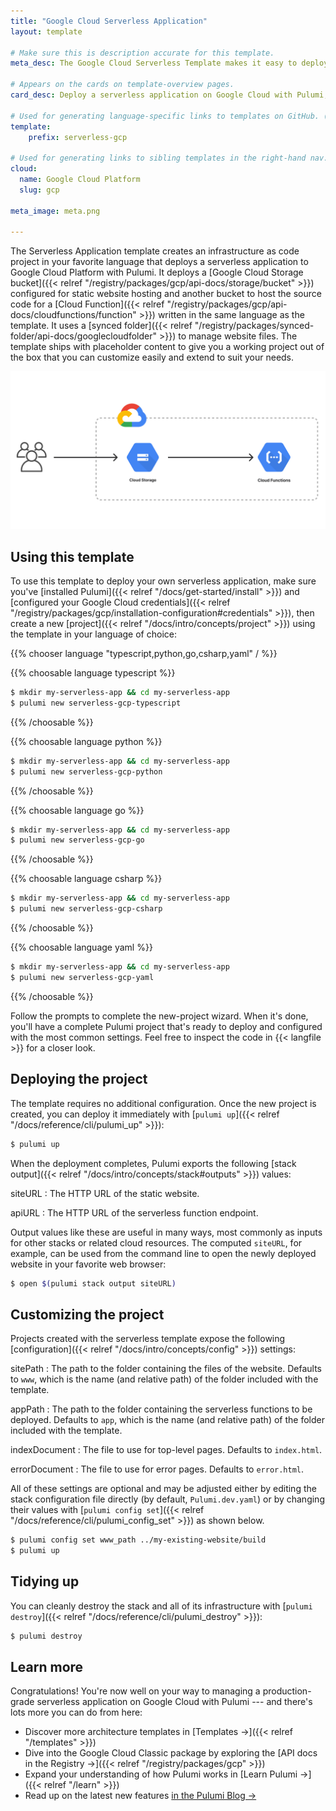 ```yaml
---
title: "Google Cloud Serverless Application"
layout: template

# Make sure this is description accurate for this template.
meta_desc: The Google Cloud Serverless Template makes it easy to deploy a serverless application on GCP with Pulumi, Google Cloud Functions, and Google Cloud Storage.

# Appears on the cards on template-overview pages.
card_desc: Deploy a serverless application on Google Cloud with Pulumi, Google Cloud Functions, and Google Cloud Storage.

# Used for generating language-specific links to templates on GitHub. (Example: `static-website-aws`)
template:
    prefix: serverless-gcp

# Used for generating links to sibling templates in the right-hand nav. Slug is this template's parent directory.
cloud:
  name: Google Cloud Platform
  slug: gcp

meta_image: meta.png

---
```


The Serverless Application template creates an infrastructure as code project in your favorite language that deploys a serverless application to Google Cloud Platform with Pulumi. It deploys a [Google Cloud Storage bucket]({{< relref "/registry/packages/gcp/api-docs/storage/bucket" >}}) configured for static website hosting and another bucket to host the source code for a [Cloud Function]({{< relref "/registry/packages/gcp/api-docs/cloudfunctions/function" >}}) written in the same language as the template. It uses a [synced folder]({{< relref "/registry/packages/synced-folder/api-docs/googlecloudfolder" >}}) to manage website files. The template ships with placeholder content to give you a working project out of the box that you can customize easily and extend to suit your needs.

![An architecture diagram of the Pulumi Google Cloud Serverless Application template](./architecture.png)

## Using this template

To use this template to deploy your own serverless application, make sure you've [installed Pulumi]({{< relref "/docs/get-started/install" >}}) and [configured your Google Cloud credentials]({{< relref "/registry/packages/gcp/installation-configuration#credentials" >}}), then create a new [project]({{< relref "/docs/intro/concepts/project" >}}) using the template in your language of choice:

{{% chooser language "typescript,python,go,csharp,yaml" / %}}

{{% choosable language typescript %}}

```bash
$ mkdir my-serverless-app && cd my-serverless-app
$ pulumi new serverless-gcp-typescript
```

{{% /choosable %}}

{{% choosable language python %}}

```bash
$ mkdir my-serverless-app && cd my-serverless-app
$ pulumi new serverless-gcp-python
```

{{% /choosable %}}

{{% choosable language go %}}

```bash
$ mkdir my-serverless-app && cd my-serverless-app
$ pulumi new serverless-gcp-go
```

{{% /choosable %}}

{{% choosable language csharp %}}

```bash
$ mkdir my-serverless-app && cd my-serverless-app
$ pulumi new serverless-gcp-csharp
```

{{% /choosable %}}

{{% choosable language yaml %}}

```bash
$ mkdir my-serverless-app && cd my-serverless-app
$ pulumi new serverless-gcp-yaml
```

{{% /choosable %}}

Follow the prompts to complete the new-project wizard. When it's done, you'll have a complete Pulumi project that's ready to deploy and configured with the most common settings. Feel free to inspect the code in {{< langfile >}} for a closer look.

## Deploying the project

The template requires no additional configuration. Once the new project is created, you can deploy it immediately with [`pulumi up`]({{< relref "/docs/reference/cli/pulumi_up" >}}):

```bash
$ pulumi up
```

When the deployment completes, Pulumi exports the following [stack output]({{< relref "/docs/intro/concepts/stack#outputs" >}}) values:

siteURL
: The HTTP URL of the static website.

apiURL
: The HTTP URL of the serverless function endpoint.

Output values like these are useful in many ways, most commonly as inputs for other stacks or related cloud resources. The computed `siteURL`, for example, can be used from the command line to open the newly deployed website in your favorite web browser:

```bash
$ open $(pulumi stack output siteURL)
```

## Customizing the project

Projects created with the serverless template expose the following [configuration]({{< relref "/docs/intro/concepts/config" >}}) settings:

sitePath
: The path to the folder containing the files of the website. Defaults to `www`, which is the name (and relative path) of the folder included with the template.

appPath
: The path to the folder containing the serverless functions to be deployed. Defaults to `app`, which is the name (and relative path) of the folder included with the template.

indexDocument
: The file to use for top-level pages. Defaults to `index.html`.

errorDocument
: The file to use for error pages. Defaults to `error.html`.

All of these settings are optional and may be adjusted either by editing the stack configuration file directly (by default, `Pulumi.dev.yaml`) or by changing their values with [`pulumi config set`]({{< relref "/docs/reference/cli/pulumi_config_set" >}}) as shown below.

```bash
$ pulumi config set www_path ../my-existing-website/build
$ pulumi up
```

## Tidying up

You can cleanly destroy the stack and all of its infrastructure with [`pulumi destroy`]({{< relref "/docs/reference/cli/pulumi_destroy" >}}):

```bash
$ pulumi destroy
```

## Learn more

Congratulations! You're now well on your way to managing a production-grade serverless application on Google Cloud with Pulumi --- and there's lots more you can do from here:

* Discover more architecture templates in [Templates &rarr;]({{< relref "/templates" >}})
* Dive into the Google Cloud Classic package by exploring the [API docs in the Registry &rarr;]({{< relref "/registry/packages/gcp" >}})
* Expand your understanding of how Pulumi works in [Learn Pulumi &rarr;]({{< relref "/learn" >}})
* Read up on the latest new features [in the Pulumi Blog &rarr;](/blog/tag/google-cloud)
